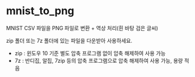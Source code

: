 # mnist_to_png

MNIST CSV 파일을 PNG 파일로 변환 + 역상 처리(흰 바탕 검은 글씨)

zip 폴더 또는 7z 폴더에 있는 파일을 다운받아 사용하세요.
- zip : 윈도우 10 기준 별도 압축 프로그램 없이 압축 해제하여 사용 가능
- 7z : 반디집, 알집, 7zip 등의 압축 프로그램으로 압축 해제하여 사용 가능, 용량 적음
